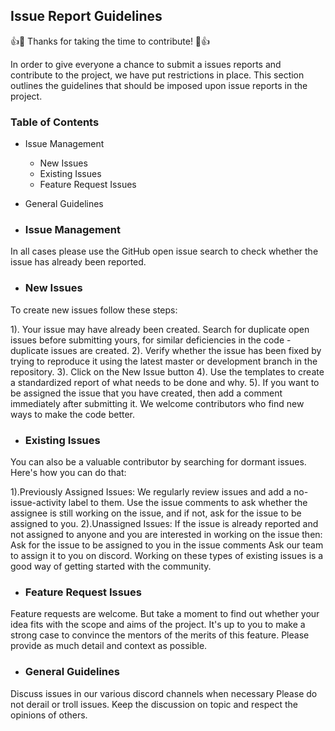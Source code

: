 ## Issue Report Guidelines
👍🎉 Thanks for taking the time to contribute! 🎉👍

In order to give everyone a chance to submit a issues reports and contribute to the project, we have put restrictions in place. This section outlines the guidelines that should be imposed upon issue reports in the project.

### Table of Contents
 - Issue Management
     - New Issues
     - Existing Issues
     - Feature Request Issues
- General Guidelines
 
 
- ### Issue Management
 In all cases please use the GitHub open issue search to check whether the issue has already been reported.

- ### New Issues
To create new issues follow these steps:

1). Your issue may have already been created. Search for duplicate open issues before submitting yours, for similar deficiencies in the code - duplicate issues are created.
2). Verify whether the issue has been fixed by trying to reproduce it using the latest master or development branch in the repository.
3). Click on the New Issue button
4). Use the templates to create a standardized report of what needs to be done and why.
5). If you want to be assigned the issue that you have created, then add a comment immediately after submitting it.
We welcome contributors who find new ways to make the code better.

- ### Existing Issues
 You can also be a valuable contributor by searching for dormant issues. Here's how you can do that:

 1).Previously Assigned Issues: We regularly review issues and add a no-issue-activity label to them. Use the issue comments to ask whether the assignee is still working on the issue, and if not, ask for the issue to be assigned to you.
 2).Unassigned Issues: If the issue is already reported and not assigned to anyone and you are interested in working on the issue then:
Ask for the issue to be assigned to you in the issue comments
Ask our team to assign it to you on discord.
 Working on these types of existing issues is a good way of getting started with the community.

 - ### Feature Request Issues
Feature requests are welcome. But take a moment to find out whether your idea fits with the scope and aims of the project. It's up to you to make a strong case to convince the mentors of the merits of this feature. Please provide as much detail and context as possible.

 - ### General Guidelines
Discuss issues in our various discord channels when necessary
Please do not derail or troll issues.
Keep the discussion on topic and respect the opinions of others.